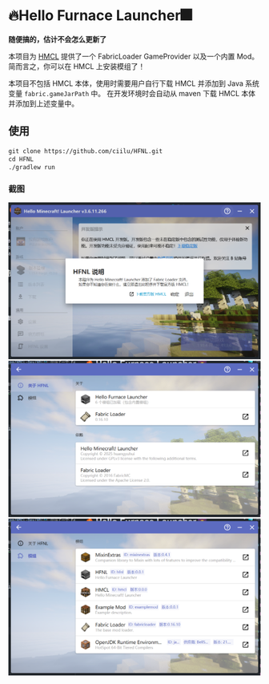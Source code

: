 # 🔥Hello Furnace Launcher🎆
**随便搞的，估计不会怎么更新了**

本项目为 [HMCL](https://github.com/HMCL-Dev/HMCL) 提供了一个 FabricLoader GameProvider 以及一个内置 Mod。
简而言之，你可以在 HMCL 上安装模组了！

本项目不包括 HMCL 本体，使用时需要用户自行下载 HMCL 并添加到 Java 系统变量 `fabric.gameJarPath` 中。
在开发环境时会自动从 maven 下载 HMCL 本体并添加到上述变量中。

## 使用

```shell
git clone https://github.com/ciilu/HFNL.git
cd HFNL
./gradlew run
```

### 截图
![IMG](img/1.png)
![IMG](img/2.png)
![IMG](img/3.png)